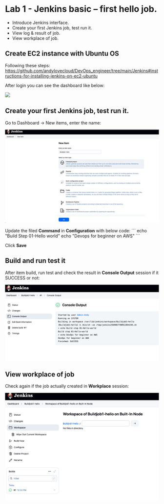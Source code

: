 # Lab 1 - Jenkins basic – first hello job.
- Introduce Jenkins interface.
- Create your first Jenkins job, test run it.
- View log & result of job.
- View workplace of job.

## Create EC2 instance with Ubuntu OS 

Following these steps: https://github.com/andylovecloud/DevOps_engineer/tree/main/Jenkins#instructions-for-installing-jenkins-on-ec2-ubuntu

After login you can see the dashboard like below:

<img src="1.Lab-basic-1st-Hello-job/Step-1-login.png"> </img>

## Create your first Jenkins job, test run it.

Go to Dashboard -> New items, enter the name:

<img src="Jenkins/AWS-Labs/1.Lab-basic-1st-Hello-job/Step-2-Configurate-new-job.png"> </img>

Update the filed **Command** in **Configuration** with below code:
 ´´´
 echo "Build Step 01-Hello world"
 echo "Devops for beginner on AWS"
 ´´´

Click **Save**

## Build and run test it

After item build, run test and check the result in **Console Output** session if it SUCCESS or not:

<img src="Jenkins/AWS-Labs/1.Lab-basic-1st-Hello-job/Step-3-Build-and-Test.png"> </img>


## View workplace of job

Check again if the job actually created in **Workplace** session:

<img src="Jenkins/AWS-Labs/1.Lab-basic-1st-Hello-job/Step-4-View-Workplace.png"> </img>

